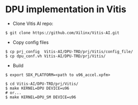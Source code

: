 # DPU implementation in Vitis

- Clone Vitis AI repo:

```shell-session
$ git clone https://github.com/Xilinx/Vitis-AI.git
```

- Copy config files

```shell-session
$ cp prj_config  Vitis-AI/DPU-TRD/prj/Vitis/config_file/
$ cp dpu_conf.vh Vitis-AI/DPU-TRD/prj/Vitis/
```

- Build

```shell-session
$ export SDX_PLATFORM=<path to u96_accel.xpfm>

$ cd Vitis-AI/DPU-TRD/prj/Vitis/
$ make KERNEL=DPU DEVICE=u96
# or...
$ make KERNEL=DPU_SM DEVICE=u96
```

